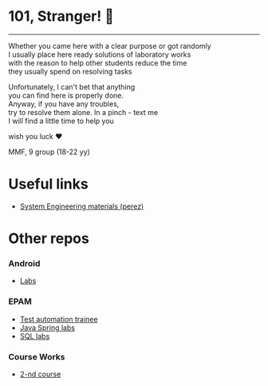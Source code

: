 # 101, Stranger! 👋
---
Whether you came here with a clear purpose or got randomly <br>
I usually place here ready solutions of laboratory works <br>
with the reason to help other students reduce the time <br>
they usually spend on resolving tasks <br>

Unfortunately, I can't bet that anything <br>
you can find here is properly done. <br>
Anyway, if you have any troubles, <br>
try to resolve them alone. In a pinch - text me <br>
I will find a little time to help you <br>

wish you luck ❤️

MMF, 9 group (18-22 yy)

# Useful links
- [System Engineering materials (perez)](https://www.notion.so/SysEng-a418c02964e64c0cad2ed7e715c3e12e)

# Other repos
### Android
- [Labs](https://github.com/trotnic/android)
### EPAM 
- [Test automation trainee](https://github.com/trotnic/epam-tat)
- [Java Spring labs](https://github.com/trotnic/epam-java)
- [SQL labs](https://github.com/trotnic/epam-sql)

### Course Works
- [2-nd course](https://github.com/trotnic/takeandfood-client)
